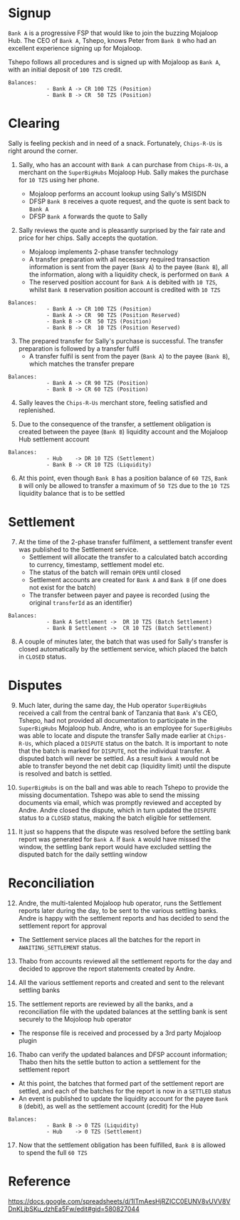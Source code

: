 # Signup
`Bank A` is a progressive FSP that would like to join the buzzing Mojaloop Hub.
The CEO of `Bank A`, Tshepo, knows Peter from `Bank B` who had an excellent experience signing up for Mojaloop.

Tshepo follows all procedures and is signed up with Mojaloop as `Bank A`, with an initial deposit of `100 TZS` credit.
```
Balances:
            - Bank A -> CR 100 TZS (Position)
            - Bank B -> CR  50 TZS (Position)
```

# Clearing
Sally is feeling peckish and in need of a snack. Fortunately, `Chips-R-Us` is right around the corner.

1. Sally, who has an account with `Bank A` can purchase from `Chips-R-Us`, a merchant on the `SuperBigHubs` Mojaloop Hub. 
   Sally makes the purchase for `10 TZS` using her phone.
   - Mojaloop performs an account lookup using Sally's MSISDN
   - DFSP `Bank B` receives a quote request, and the quote is sent back to `Bank A`
   - DFSP `Bank A` forwards the quote to Sally

2. Sally reviews the quote and is pleasantly surprised by the fair rate and price for her chips. Sally accepts the quotation.
   - Mojaloop implements 2-phase transfer technology
   - A transfer preparation with all necessary required transaction information is sent from the payer (`Bank A`) to the payee (`Bank B`),
     all the information, along with a liquidity check, is performed on `Bank A`
   - The reserved position account for `Bank A` is debited with `10 TZS`, whilst `Bank B` reservation position account is credited with `10 TZS`
```
Balances:
            - Bank A -> CR 100 TZS (Position)
            - Bank A -> CR  90 TZS (Position Reserved)
            - Bank B -> CR  50 TZS (Position)
            - Bank B -> CR  10 TZS (Position Reserved)
```

3. The prepared transfer for Sally's purchase is successful. The transfer preparation is followed by a transfer fulfil
   - A transfer fulfil is sent from the payer (`Bank A`) to the payee (`Bank B`), which matches the transfer prepare
```
Balances:
            - Bank A -> CR 90 TZS (Position)
            - Bank B -> CR 60 TZS (Position)
```

4. Sally leaves the `Chips-R-Us` merchant store, feeling satisfied and replenished.

5. Due to the consequence of the transfer, a settlement obligation is created between the payee (`Bank B`) liquidity account
   and the Mojaloop Hub settlement account
```
Balances:
            - Hub    -> DR 10 TZS (Settlement)
            - Bank B -> CR 10 TZS (Liquidity)
```

6. At this point, even though `Bank B` has a position balance of `60 TZS`, `Bank B` will only be allowed to 
   transfer a maximum of `50 TZS` due to the `10 TZS` liquidity balance that is to be settled

# Settlement
7. At the time of the 2-phase transfer fulfilment, a settlement transfer event was published to the Settlement service.
   - Settlement will allocate the transfer to a calculated batch according to currency, timestamp, settlement model etc.
   - The status of the batch will remain `OPEN` until closed
   - Settlement accounts are created for `Bank A` and `Bank B` (if one does not exist for the batch)
   - The transfer between payer and payee is recorded (using the original `transferId` as an identifier)
```
Balances:
            - Bank A Settlement ->  DR 10 TZS (Batch Settlement)
            - Bank B Settlement ->  CR 10 TZS (Batch Settlement)
```
8. A couple of minutes later, the batch that was used for Sally's transfer is closed automatically by the settlement
   service, which placed the batch in `CLOSED` status.

# Disputes
9. Much later, during the same day, the Hub operator `SuperBigHubs` received a call from the central bank of Tanzania that `Bank A`'s CEO, Tshepo,
   had not provided all documentation to participate in the `SuperBigHubs` Mojaloop hub. Andre, who is an employee for `SuperBigHubs` was able
   to locate and dispute the transfer Sally made earlier at `Chips-R-Us`, which placed a `DISPUTE` status on the batch. It is important
   to note that the batch is marked for `DISPUTE`, not the individual transfer. A disputed batch will never be settled. As a result `Bank A`
   would not be able to transfer beyond the net debit cap (liquidity limit) until the dispute is resolved and batch is settled.

10. `SuperBigHubs` is on the ball and was able to reach Tshepo to provide the missing documentation. Tshepo was able to
    send the missing documents via email, which was promptly reviewed and accepted by Andre. Andre closed the dispute,
    which in turn updated the `DISPUTE` status to a `CLOSED` status, making the batch eligible for settlement.

11. It just so happens that the dispute was resolved before the settling bank report was generated for `Bank A`. If `Bank A` would have
    missed the window, the settling bank report would have excluded settling the disputed batch for the daily settling window

# Reconciliation
12. Andre, the multi-talented Mojaloop hub operator, runs the Settlement reports later during the day, to be sent to the
    various settling banks. Andre is happy with the settlement reports and has decided to send the settlement report for approval
   - The Settlement service places all the batches for the report in `AWAITING_SETTLEMENT` status.

13. Thabo from accounts reviewed all the settlement reports for the day and decided to approve the report statements created by Andre.

14. All the various settlement reports and created and sent to the relevant settling banks

15. The settlement reports are reviewed by all the banks, and a reconciliation file with the updated balances at the
    settling bank is sent securely to the Mojoloop hub operator
   - The response file is received and processed by a 3rd party Mojaloop plugin

16. Thabo can verify the updated balances and DFSP account information; Thabo then hits the settle button to action a settlement for the settlement report
   - At this point, the batches that formed part of the settlement report are settled, and each of the batches for
     the report is now in a `SETTLED` status
   - An event is published to update the liquidity account for the payee `Bank B` (debit), as well as the settlement account (credit) for the Hub
```
Balances:
            - Bank B -> 0 TZS (Liquidity)
            - Hub    -> 0 TZS (Settlement)
```

17. Now that the settlement obligation has been fulfilled, `Bank B` is allowed to spend the full `60 TZS`


# Reference
https://docs.google.com/spreadsheets/d/1ITmAesHjRZICC0EUNV8vUVV8VDnKLjbSKu_dzhEa5Fw/edit#gid=580827044
